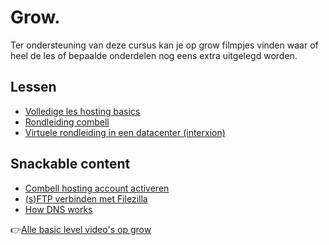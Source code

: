 # Grow.

Ter ondersteuning van deze cursus kan je op grow filmpjes vinden waar of heel de les of bepaalde onderdelen nog eens extra uitgelegd worden.

## Lessen

* [Volledige les hosting basics](https://grow.nxtmedia.technology/video/102-hosting-basics)
* [Rondleiding combell](https://grow.nxtmedia.technology/video/102-combell-rondleiding)
* [Virtuele rondleiding in een datacenter \(interxion\)](https://grow.nxtmedia.technology/video/webinar-virtuele-datacenter-tour-kijk-binnen-in-interxion)

## Snackable content

* [Combell hosting account activeren](https://grow.nxtmedia.technology/video/101-hosting-account-activeren)
* [\(s\)FTP verbinden met Filezilla](https://grow.nxtmedia.technology/video/103-ftp-met-filezilla)
* [How DNS works](https://grow.nxtmedia.technology/video/dns-explained)

👉[Alle basic level video's op grow](https://grow.nxtmedia.technology/videos/filter?filter%5Bquest%5D=hosting&filter%5Blevel%5D=&filter%5Bcraft%5D=&filter%5Btier%5D=beginner&filter%5Bsearch%5D=)
